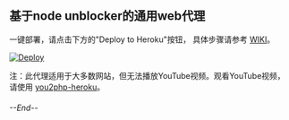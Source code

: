 ## 基于node unblocker的通用web代理

一键部署，请点击下方的"Deploy to Heroku"按钮， 具体步骤请参考 [WIKI](https://github.com/gfw-breaker/heroku-node-proxy/wiki)。

[![Deploy](https://www.herokucdn.com/deploy/button.svg)](https://heroku.com/deploy)

注：此代理适用于大多数网站，但无法播放YouTube视频。观看YouTube视频，请使用 [you2php-heroku](https://github.com/gfw-breaker/you2php-heroku#--end--)。

###### --End--
